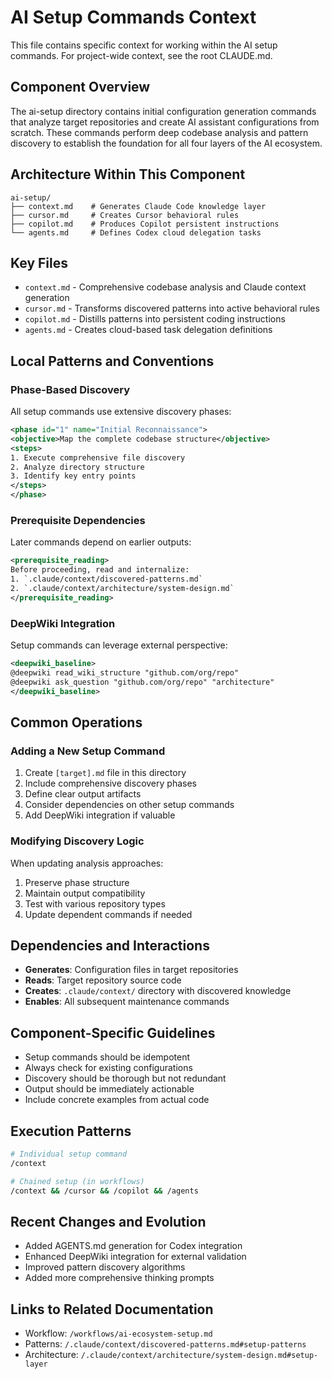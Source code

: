# AI Setup Commands Context

This file contains specific context for working within the AI setup commands. For project-wide context, see the root CLAUDE.md.

## Component Overview
The ai-setup directory contains initial configuration generation commands that analyze target repositories and create AI assistant configurations from scratch. These commands perform deep codebase analysis and pattern discovery to establish the foundation for all four layers of the AI ecosystem.

## Architecture Within This Component
```
ai-setup/
├── context.md    # Generates Claude Code knowledge layer
├── cursor.md     # Creates Cursor behavioral rules
├── copilot.md    # Produces Copilot persistent instructions
└── agents.md     # Defines Codex cloud delegation tasks
```

## Key Files
- `context.md` - Comprehensive codebase analysis and Claude context generation
- `cursor.md` - Transforms discovered patterns into active behavioral rules
- `copilot.md` - Distills patterns into persistent coding instructions
- `agents.md` - Creates cloud-based task delegation definitions

## Local Patterns and Conventions

### Phase-Based Discovery
All setup commands use extensive discovery phases:
```xml
<phase id="1" name="Initial Reconnaissance">
<objective>Map the complete codebase structure</objective>
<steps>
1. Execute comprehensive file discovery
2. Analyze directory structure
3. Identify key entry points
</steps>
</phase>
```

### Prerequisite Dependencies
Later commands depend on earlier outputs:
```xml
<prerequisite_reading>
Before proceeding, read and internalize:
1. `.claude/context/discovered-patterns.md`
2. `.claude/context/architecture/system-design.md`
</prerequisite_reading>
```

### DeepWiki Integration
Setup commands can leverage external perspective:
```xml
<deepwiki_baseline>
@deepwiki read_wiki_structure "github.com/org/repo"
@deepwiki ask_question "github.com/org/repo" "architecture"
</deepwiki_baseline>
```

## Common Operations

### Adding a New Setup Command
1. Create `[target].md` file in this directory
2. Include comprehensive discovery phases
3. Define clear output artifacts
4. Consider dependencies on other setup commands
5. Add DeepWiki integration if valuable

### Modifying Discovery Logic
When updating analysis approaches:
1. Preserve phase structure
2. Maintain output compatibility
3. Test with various repository types
4. Update dependent commands if needed

## Dependencies and Interactions
- **Generates**: Configuration files in target repositories
- **Reads**: Target repository source code
- **Creates**: `.claude/context/` directory with discovered knowledge
- **Enables**: All subsequent maintenance commands

## Component-Specific Guidelines
- Setup commands should be idempotent
- Always check for existing configurations
- Discovery should be thorough but not redundant
- Output should be immediately actionable
- Include concrete examples from actual code

## Execution Patterns
```bash
# Individual setup command
/context

# Chained setup (in workflows)
/context && /cursor && /copilot && /agents
```

## Recent Changes and Evolution
- Added AGENTS.md generation for Codex integration
- Enhanced DeepWiki integration for external validation
- Improved pattern discovery algorithms
- Added more comprehensive thinking prompts

## Links to Related Documentation
- Workflow: `/workflows/ai-ecosystem-setup.md`
- Patterns: `/.claude/context/discovered-patterns.md#setup-patterns`
- Architecture: `/.claude/context/architecture/system-design.md#setup-layer`